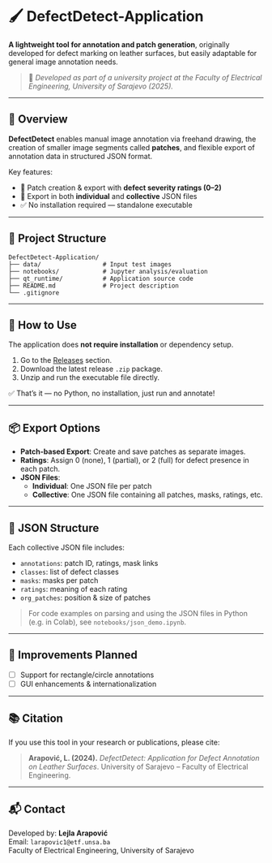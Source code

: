 # 🖌️ DefectDetect-Application

**A lightweight tool for annotation and patch generation**, originally developed for defect marking on leather surfaces, but easily adaptable for general image annotation needs.

> 📌 *Developed as part of a university project at the Faculty of Electrical Engineering, University of Sarajevo (2025).*

---

## 🔎 Overview

**DefectDetect** enables manual image annotation via freehand drawing, the creation of smaller image segments called **patches**, and flexible export of annotation data in structured JSON format.

Key features:
- 🧩 Patch creation & export with **defect severity ratings (0–2)**
- 📁 Export in both **individual** and **collective** JSON files
- ✅ No installation required — standalone executable

---

## 📁 Project Structure

```
DefectDetect-Application/
├── data/                 # Input test images
├── notebooks/            # Jupyter analysis/evaluation
├── qt_runtime/           # Application source code
├── README.md             # Project description
└── .gitignore
```

---

## 🚀 How to Use

The application does **not require installation** or dependency setup.

1. Go to the [Releases](https://github.com/arapov1c/DefectDetect-Application/releases) section.
2. Download the latest release `.zip` package.
3. Unzip and run the executable file directly.

✅ That’s it — no Python, no installation, just run and annotate!

---

## 📦 Export Options

- **Patch-based Export**: Create and save patches as separate images.
- **Ratings**: Assign 0 (none), 1 (partial), or 2 (full) for defect presence in each patch.
- **JSON Files**:
  - **Individual**: One JSON file per patch
  - **Collective**: One JSON file containing all patches, masks, ratings, etc.

---

## 📄 JSON Structure

Each collective JSON file includes:
- `annotations`: patch ID, ratings, mask links
- `classes`: list of defect classes
- `masks`: masks per patch
- `ratings`: meaning of each rating
- `org_patches`: position & size of patches

> For code examples on parsing and using the JSON files in Python (e.g. in Colab), see `notebooks/json_demo.ipynb`.

---

## 🧠 Improvements Planned

- [ ] Support for rectangle/circle annotations
- [ ] GUI enhancements & internationalization

---

## 📚 Citation

If you use this tool in your research or publications, please cite:

> **Arapović, L. (2024).** _DefectDetect: Application for Defect Annotation on Leather Surfaces_. University of Sarajevo – Faculty of Electrical Engineering.

---

## 📬 Contact

Developed by: **Lejla Arapović**  
Email: `larapovic1@etf.unsa.ba`  
Faculty of Electrical Engineering, University of Sarajevo
